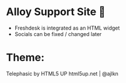 # Alloy Support Site 🤝

* Freshdesk is integrated as an HTML widget
* Socials can be fixed / changed later

# Theme:

Telephasic by HTML5 UP
html5up.net | @ajlkn

